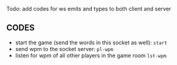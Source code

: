 Todo: add codes for ws emits and types to both client and server

## CODES

- start the game (send the words in this socket as well): `start`
- send wpm to the socket server: `pl-wpm`
- listen for wpm of all other players in the game room `lst-wpm`
